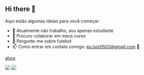 ## Hi there 👋

Aqui estão algumas ideias para você começar:

- 🔭 Atualmente não trabalho, sou apenas estudante
- 👯 Procuro colaborar em meus curso
- 💬 Pergunte-me sobre futebol
- 📫 Como entrar em contato comigo: eu.luiz0502@gmail.com
🎅

[alura](www.alura.com.br)



![](https://media.tenor.com/rs4ZOR3C6AgAAAAM/neymar-sheozinho.gif)
![](https://tenor.com/b10Mm.gif)
